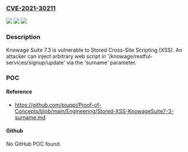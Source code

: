 ### [CVE-2021-30211](https://cve.mitre.org/cgi-bin/cvename.cgi?name=CVE-2021-30211)
![](https://img.shields.io/static/v1?label=Product&message=n%2Fa&color=blue)
![](https://img.shields.io/static/v1?label=Version&message=n%2Fa&color=blue)
![](https://img.shields.io/static/v1?label=Vulnerability&message=n%2Fa&color=brighgreen)

### Description

Knowage Suite 7.3 is vulnerable to Stored Cross-Site Scripting (XSS). An attacker can inject arbitrary web script in '/knowage/restful-services/signup/update' via the 'surname' parameter.

### POC

#### Reference
- https://github.com/piuppi/Proof-of-Concepts/blob/main/Engineering/Stored-XSS-KnowageSuite7-3-surname.md

#### Github
No GitHub POC found.

